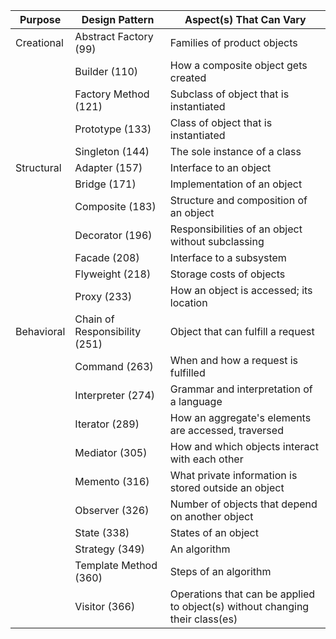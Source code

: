 
| Purpose    | Design Pattern                | Aspect(s) That Can Vary                                                      |
| ---------- | ----------------------------- | ---------------------------------------------------------------------------- |
| Creational | Abstract Factory (99)         | Families of product objects                                                  |
|            | Builder (110)                 | How a composite object gets created                                          |
|            | Factory Method (121)          | Subclass of object that is instantiated                                      |
|            | Prototype (133)               | Class of object that is instantiated                                         |
|            | Singleton (144)               | The sole instance of a class                                                 |
| Structural | Adapter (157)                 | Interface to an object                                                       |
|            | Bridge (171)                  | Implementation of an object                                                  |
|            | Composite (183)               | Structure and composition of an object                                       |
|            | Decorator (196)               | Responsibilities of an object without subclassing                            |
|            | Facade (208)                  | Interface to a subsystem                                                     |
|            | Flyweight (218)               | Storage costs of objects                                                     |
|            | Proxy (233)                   | How an object is accessed; its location                                      |
| Behavioral | Chain of Responsibility (251) | Object that can fulfill a request                                            |
|            | Command (263)                 | When and how a request is fulfilled                                          |
|            | Interpreter (274)             | Grammar and interpretation of a language                                     |
|            | Iterator (289)                | How an aggregate's elements are accessed, traversed                          |
|            | Mediator (305)                | How and which objects interact with each other                               |
|            | Memento (316)                 | What private information is stored outside an object                         |
|            | Observer (326)                | Number of objects that depend on another object                              |
|            | State (338)                   | States of an object                                                          |
|            | Strategy (349)                | An algorithm                                                                 |
|            | Template Method (360)         | Steps of an algorithm                                                        |
|            | Visitor (366)                 | Operations that can be applied to object(s) without changing their class(es) |
